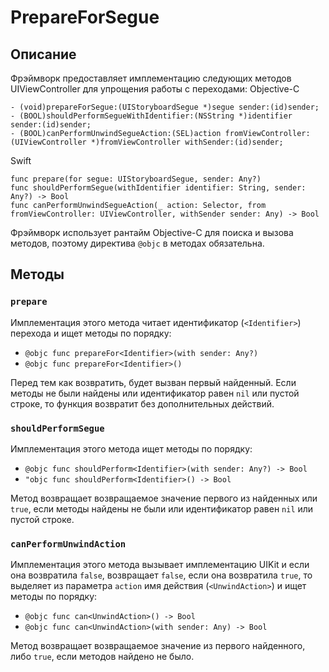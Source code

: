 #  PrepareForSegue
## Описание
Фрэймворк предоставляет имплементацию следующих методов UIViewController для упрощения работы с переходами:
Objective-C
```
- (void)prepareForSegue:(UIStoryboardSegue *)segue sender:(id)sender;
- (BOOL)shouldPerformSegueWithIdentifier:(NSString *)identifier sender:(id)sender;
- (BOOL)canPerformUnwindSegueAction:(SEL)action fromViewController:(UIViewController *)fromViewController withSender:(id)sender;
```
Swift
```
func prepare(for segue: UIStoryboardSegue, sender: Any?)
func shouldPerformSegue(withIdentifier identifier: String, sender: Any?) -> Bool
func canPerformUnwindSegueAction(_ action: Selector, from fromViewController: UIViewController, withSender sender: Any) -> Bool
```
Фрэймворк использует рантайм Objective-C для поиска и вызова методов, поэтому директива `@objc` в методах обязательна.
## Методы
### `prepare`
Имплементация этого метода читает идентификатор (`<Identifier>`) перехода и ищет методы по порядку:
- `@objc func prepareFor<Identifier>(with sender: Any?)`
- `@objc func prepareFor<Identifier>()`

Перед тем как возвратить, будет вызван первый найденный. Если методы не были найдены или идентификатор равен `nil` или пустой строке, то функция возвратит без дополнительных действий.
### `shouldPerformSegue`
Имплементация этого метода ищет методы по порядку:
- `@objc func shouldPerform<Identifier>(with sender: Any?) -> Bool`
- `"objc func shouldPerform<Identifier>() -> Bool`

Метод возвращает возвращаемое значение первого из найденных или `true`, если методы найдены не были или идентификатор равен `nil` или пустой строке.
### `canPerformUnwindAction`
Имплементация этого метода вызывает имплементацию UIKit и если она возвратила `false`, возвращает `false`, если она возвратила `true`, то выделяет из параметра `action` имя действия (`<UnwindAction>`) и ищет методы по порядку:
- `@objc func can<UnwindAction>() -> Bool`
- `@objc func can<UnwindAction>(with sender: Any) -> Bool`

Метод возвращает возвращаемое значение из первого найденного, либо `true`, если методов найдено не было. 
